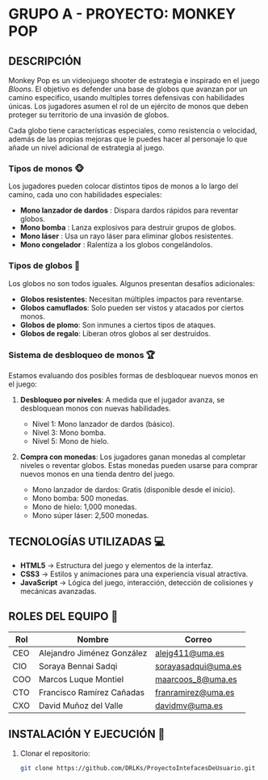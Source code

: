 # GRUPO A - PROYECTO: MONKEY POP

## DESCRIPCIÓN
Monkey Pop es un videojuego shooter de estrategia e inspirado en el juego *Bloons*. El objetivo es defender una base de globos que avanzan por un camino especifico, usando multiples torres defensivas con habilidades únicas. Los jugadores asumen el rol de un ejército de monos que deben proteger su territorio de una invasión de globos.

Cada globo tiene características especiales, como resistencia o velocidad, además de las propias mejoras que le puedes hacer al personaje lo que añade un nivel adicional de estrategia al juego.

### **Tipos de monos** 🐵
Los jugadores pueden colocar distintos tipos de monos a lo largo del camino, cada uno con habilidades especiales:
- **Mono lanzador de dardos** : Dispara dardos rápidos para reventar globos.
- **Mono bomba** : Lanza explosivos para destruir grupos de globos.
- **Mono láser** : Usa un rayo láser para eliminar globos resistentes.
- **Mono congelador** : Ralentiza a los globos congelándolos.

### **Tipos de globos** 🎈
Los globos no son todos iguales. Algunos presentan desafíos adicionales:
- **Globos resistentes**: Necesitan múltiples impactos para reventarse.
- **Globos camuflados**: Solo pueden ser vistos y atacados por ciertos monos.
- **Globos de plomo**: Son inmunes a ciertos tipos de ataques.
- **Globos de regalo**: Liberan otros globos al ser destruidos.

### **Sistema de desbloqueo de monos** 🏆
Estamos evaluando dos posibles formas de desbloquear nuevos monos en el juego:
1) **Desbloqueo por niveles**: A medida que el jugador avanza, se desbloquean monos con nuevas habilidades.
   - Nivel 1: Mono lanzador de dardos (básico).
   - Nivel 3: Mono bomba.
   - Nivel 5: Mono de hielo.

2) **Compra con monedas**: Los jugadores ganan monedas al completar niveles o reventar globos. Estas monedas pueden usarse para comprar nuevos monos en una tienda dentro del juego.
   - Mono lanzador de dardos: Gratis (disponible desde el inicio).
   - Mono bomba: 500 monedas.
   - Mono de hielo: 1,000 monedas.
   - Mono súper láser: 2,500 monedas.

## TECNOLOGÍAS UTILIZADAS 💻
- **HTML5** → Estructura del juego y elementos de la interfaz.
- **CSS3** → Estilos y animaciones para una experiencia visual atractiva.
- **JavaScript** → Lógica del juego, interacción, detección de colisiones y mecánicas avanzadas.

## ROLES DEL EQUIPO 👥
| Rol  | Nombre | Correo |
|------|--------------------------|--------------------------|
| CEO  | Alejandro Jiménez González | alejg411@uma.es |
| CIO  | Soraya Bennai Sadqi | sorayasadqui@uma.es |
| COO  | Marcos Luque Montiel | maarcoos_8@uma.es |
| CTO  | Francisco Ramírez Cañadas | franramirez@uma.es |
| CXO  | David Muñoz del Valle | davidmv@uma.es |

## INSTALACIÓN Y EJECUCIÓN 🚀
1. Clonar el repositorio:
   ```sh
   git clone https://github.com/DRLKs/ProyectoIntefacesDeUsuario.git


